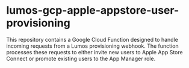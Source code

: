 # lumos-gcp-apple-appstore-user-provisioning
This repository contains a Google Cloud Function designed to handle incoming requests from a Lumos provisioning webhook. The function processes these requests to either invite new users to Apple App Store Connect or promote existing users to the App Manager role.
